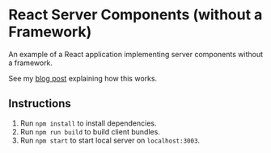 # React Server Components (without a Framework)

An example of a React application implementing server components without a framework.

See my [blog post](https://nealmm.github.io/posts/react-server-components/) explaining how this works.

## Instructions

1. Run `npm install` to install dependencies.
2. Run `npm run build` to build client bundles.
3. Run `npm start` to start local server on `localhost:3003`.
